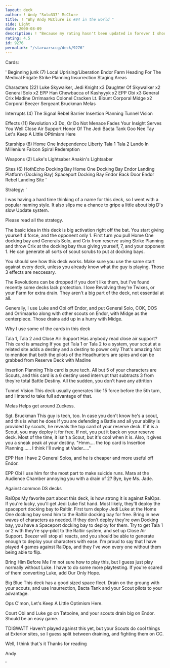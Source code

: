 ```yaml
---
layout: deck
author: ! Andy "Solo337" McClure
title: ! "Why Andy McClure is #94 in the world "
side: Light
date: 2000-08-09
description: ! "Because my rating hasn't been updated in forever I should be like 50th or higher Anyway, here's my newest deck, I love it."
rating: 4.5
id: 9276
permalink: "/starwarsccg/deck/9276"
---
```

Cards: 

'
Beginning junk (7)
Local Uprising/Liberation
Endor
 Farm
Heading For The Medical Frigate
Strike Planning
Insurrection
Staging Areas

Characters (22)
Luke Skywalker, Jedi Knight x3
Daughter Of Skywalker x2
General Solo x2
EPP Han
Chewbacca of Kashyyyk x2
EPP Obi x3
General Crix Madine
Orrimaarko
Colonel Cracken
Lt. Blount
Corporal Midge x2
Corporal Beezer
Sergeant Bruckman
Melas

Interrupts (4)
The Signal
Rebel Barrier
Insertion Planning
Tunnel Vision

Effects (11)
Revolution x3
Do, Or Do Not
Menace Fades
Your Insight Serves You Well
Close Air Support
Honor Of The Jedi
Bacta Tank
Goo Nee Tay
Let's Keep A Little OPtimism Here

Starships (8)
Home One
Independence
Liberty
Tala 1
Tala 2
Lando In Millenium Falcon
Spiral
Redemption

Weapons (2)
Luke's Lightsaber
Anakin's Lightsaber

Sites (6)
HothEcho Docking Bay
Home One Docking Bay
Endor Landing Platform (Docking Bay)
 Spaceport Docking Bay
Endor Back Door
Endor Rebel Landing Site
'

Strategy: '

I was having a hard time thinking of a name for this deck, so I went with a popular naming style. It also slips me a chance to gripe a little about big D's slow Update system.

Please read all the strategy.

The basic idea in this deck is big activation right off the bat. You start giving yourself 4 force, and the opponent only 1. First turn you pull Home One docking bay and Generals Solo, and Crix from reserve using Strike Planning and throw Crix at the docking bay thus giving yourself, 7, and your opponent 1. He can generate all sorts of scout scrubs to put at docking bays.

You should see how this deck works. Make sure you use the same start against every deck, unless you already know what the guy is playing. Those 3 effects are neccesary.

The Revolutions can be dropped if you don't like them, but I've found recently some decks lack protection. I love Revolving they're Twixes, or your Farm for extra drain. They aren't a big part of the deck, not essential at all.

Generally, I use Luke and Obi off Endor, and put General Solo, COK, DOS and Orrimaarko along with other scouts on Endor, with Midge as the centerpiece. Those drains add up in a hurry with Midge.

Why I use some of the cards in this deck

Tala 1, Tala 2 and Close Air Support Has anybody read close air support? This card is amazing If you get Tala 1 or Tala 2 to a system, your scout at a related site adds a destiny and a destiny to power only That's amazing Not to mention that both the pilots of the Headhunters are spies and can be grabbed from Reserve Deck with Madine

Insertion Planning This card is pure tech. All but 5 of your characters are Scouts, and this card is a 6 destiny used interrupt that subtracts 3 from they're total Battle Destiny. All the sudden, you don't have any attrition

Tunnel Vision This deck usually generates like 15 force before the 5th turn, and I intend to take full advantage of that.

Melas Helps get around Zuckess.

Sgt. Bruckman This guy is tech, too. In case you don't know he's a scout, and this is what he does If you are defending a Battle and all your ability is provided by scouts, he reveals the top card of your reserve deck. If it is a Scout, you may deploy it for free. If not, you put it back on your reserve deck. Most of the time, it isn't a Scout, but it's cool when it is. Also, it gives you a sneak peak at your destiny. "Hmm.... the top card is Insertion Planning...... I think I'll swing at Vader....."

EPP Han I have 2 General Solos, and he is cheaper and more useful off Endor.

EPP Obi I use him for the most part to make suicide runs. Mara at the Audience Chamber annoying you with a drain of 2? Bye, bye Ms. Jade.

Against common DS decks

RalOps My favorite part about this deck, is how strong it is against RalOps. If you're lucky, you'll get Jedi Luke fist hand. Most likely, they'll deploy the spaceport docking bay to Raltiir. First turn deploy Jedi Luke at the Home One docking bay send him to the Raltiir docking bay for free. Bring in new waves of characters as needed. If they don't deploy they're own Docking bay, you have a Spaceport docking bay to deploy for them. Try to get Tala 1 or 2 with they're spy-pilot to the Raltiir system, and set up Close Air Support. Beezer will stop all reacts, and you should be able to generate enough to deploy your characters with ease. I'm proud to say that I have played 4 games against RalOps, and they I've won every one without them being able to flip.

Bring Him Before Me
I'm not sure how to play this, but I guess just play normally without Luke. I have to do some more playtesting. If you're scared of them converting Luke, add Our Only Hope.

Big Blue
This deck has a good sized space fleet. Drain on the groung with your scouts, and use Insurrection, Bacta Tank and your Scout pilots to your advantage.

Ops C'mon, Let's Keep A Little Optimism Here.

Court Obi and Luke go on Tatooine, and your scouts drain big on Endor. Should be an easy game.

TDIGWATT Haven't played against this yet, but your Scouts do cool things at Exterior sites, so I guess split between draining, and fighting them on CC.

Well, I think that's it Thanks for reading

Andy



'
